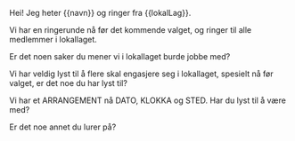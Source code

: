 Hei! Jeg heter {{navn}} og ringer fra {{lokalLag}}.

Vi har en ringerunde nå før det kommende valget, og ringer til alle medlemmer i lokallaget.

Er det noen saker du mener vi i lokallaget burde jobbe med?

Vi har veldig lyst til å flere skal engasjere seg i lokallaget, spesielt nå før valget, er det noe du har lyst til?

Vi har et ARRANGEMENT nå DATO, KLOKKA og STED. Har du lyst til å være med?

Er det noe annet du lurer på?